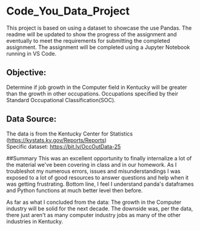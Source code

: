 # Code_You_Data_Project
This project is based on using a dataset to showcase the use Pandas. The readme will be updated to 
show the progress of the assignment and eventually to meet the requirements for submitting the 
completed assignment. The assignment will be completed using a Jupyter Notebook running in VS Code.

## Objective:
Determine if job growth in the Computer field in Kentucky will be greater than the growth in other occupations. Occupations specified by their Standard Occupational Classification(SOC).
## Data Source:
The data is from the Kentucky Center for Statistics (https://kystats.ky.gov/Reports/Reports)  
Specific dataset: https://bit.ly/OccOutData-25

##Summary
This was an excellent opportunity to finally internalize a lot of the material we've been covering in class and in our homework. As I troubleshot my numerous errors, issues and misunderstandings I was exposed to a lot of good resources to answer questions and help when it was getting frustrating. Bottom line, I feel I understand panda's dataframes and Python functions at much better level then before.

As far as what I concluded from the data: The growth in the Computer industry will be solid for the next decade. The downside was, per the data, there just aren't as many computer industry jobs as many of the other industries in Kentucky. 